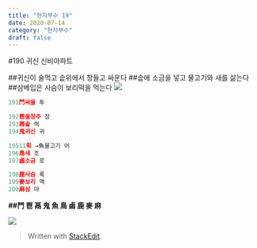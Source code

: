 ```yaml
---
title: "한자부수 19"
date: 2020-07-14
category: "한자부수"
draft: false
---
```

<?xml version="1.0" encoding="UTF-8"?>

#190 귀신 신비아파트

##귀신이 술먹고 솥위에서 창들고 싸운다
##솥에 소금을 넣고  물고기와 새를 삶는다
##삼베입은 사슴이 보리떡을 먹는다
![](https://i.ibb.co/cTRCfx9/Screen-Shot-2020-07-14-at-11-53-50-AM.png)
```js
191鬥싸울 투

192鬯울창주 창
193鬲솥 력
194鬼귀신 귀

19511획 →魚물고기 어
196鳥새 조
197鹵소금 로

198鹿사슴 록
199麥보리 맥
200麻삼 마
```

**##鬥 鬯 鬲 鬼 魚 鳥 鹵 鹿 麥 麻**

![](https://i.ibb.co/HdYv17d/190.png)

> Written with [StackEdit](https://stackedit.io/).
<!--stackedit_data:
eyJoaXN0b3J5IjpbLTEyNjIxODg2NDIsLTExMjU3MzA4MTVdfQ
==
-->